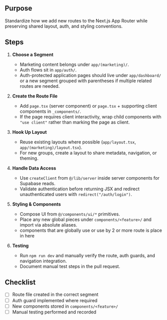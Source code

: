## Purpose
Standardize how we add new routes to the Next.js App Router while preserving shared layout, auth, and styling conventions.

## Steps
1. **Choose a Segment**  
   - Marketing content belongs under `app/(marketing)/`.  
   - Auth flows sit in `app/auth/`.  
   - Auth-protected application pages should live under `app/dashboard/` or a new segment grouped with parentheses if multiple related routes are needed.

2. **Create the Route File**  
   - Add `page.tsx` (server component) or `page.tsx` + supporting client components in `_components/`.  
   - If the page requires client interactivity, wrap child components with `"use client"` rather than marking the page as client.

3. **Hook Up Layout**  
   - Reuse existing layouts where possible (`app/layout.tsx`, `app/(marketing)/layout.tsx`).  
   - For new groups, create a layout to share metadata, navigation, or theming.

4. **Handle Data Access**  
   - Use `createClient` from `@/lib/server` inside server components for Supabase reads.  
   - Validate authentication before returning JSX and redirect unauthenticated users with `redirect("/auth/login")`.

5. **Styling & Components**  
   - Compose UI from `@/components/ui/*` primitives.  
   - Place any new global pieces under `components/<feature>/` and import via absolute aliases.
   - components that are globally use or use by 2 or more route is place in here

6. **Testing**  
   - Run `npm run dev` and manually verify the route, auth guards, and navigation integration.  
   - Document manual test steps in the pull request.

## Checklist
- [ ] Route file created in the correct segment  
- [ ] Auth guard implemented where required  
- [ ] New components stored in `components/<feature>/`  
- [ ] Manual testing performed and recorded
